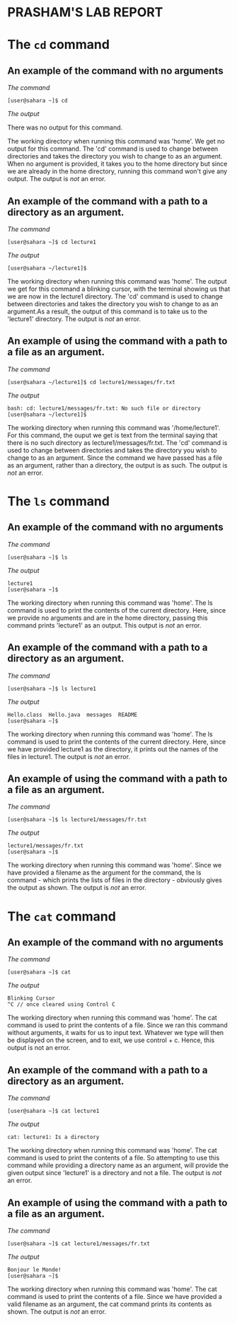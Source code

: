 # PRASHAM'S LAB REPORT 

# The `cd` command

## An example of the command with no arguments

*The command*

    [user@sahara ~]$ cd

*The output*

There was no output for this command.

The working directory when running this command was 'home'. We get no output for this command. The 'cd' command is used to change between directories and takes the directory you wish to change to as an argument. When no argument is provided, it takes you to the home directory but since we are already in the home directory, running this command won't give any output. The output is *not* an error. 

## An example of the command with a path to a directory as an argument.

*The command*

    [user@sahara ~]$ cd lecture1

*The output*

    [user@sahara ~/lecture1]$ 

The working directory when running this command was 'home'. The output we get for this command a blinking cursor, with the terminal showing us that we are now in the lecture1 directory. The 'cd' command is used to change between directories and takes the directory you wish to change to as an argument.As a result, the output of this command is to take us to the 'lecture1' directory. The output is *not* an error. 

## An example of using the command with a path to a file as an argument.

*The command*

    [user@sahara ~/lecture1]$ cd lecture1/messages/fr.txt

*The output*

    bash: cd: lecture1/messages/fr.txt: No such file or directory
    [user@sahara ~/lecture1]$ 

The working directory when running this command was '/home/lecture1'. For this command, the ouput we get is text from the terminal saying that there is no such directory as lecture1/messages/fr.txt. The 'cd' command is used to change between directories and takes the directory you wish to change to as an argument. Since the command we have passed has a file as an argument, rather than a directory, the output is as such. The output is *not* an error.

# The `ls` command

## An example of the command with no arguments

*The command*

    [user@sahara ~]$ ls

*The output*

    lecture1
    [user@sahara ~]$ 

The working directory when running this command was 'home'. The ls command is used to print the contents of the current directory. Here, since we provide no arguments and are in the home directory, passing this command prints 'lecture1' as an output. This output is *not* an error.

## An example of the command with a path to a directory as an argument.

*The command*

    [user@sahara ~]$ ls lecture1

*The output*

    Hello.class  Hello.java  messages  README
    [user@sahara ~]$ 

The working directory when running this command was 'home'. The ls command is used to print the contents of the current directory. Here, since we have provided lecture1 as the directory, it prints out the names of the files in lecture1. The output is *not* an error.

## An example of using the command with a path to a file as an argument.

*The command*

    [user@sahara ~]$ ls lecture1/messages/fr.txt

*The output*

    lecture1/messages/fr.txt
    [user@sahara ~]$ 

The working directory when running this command was 'home'. Since we have provided a filename as the argument for the command, the ls command - which prints the lists of files in the directory - obviously gives the output as shown. The output is *not* an error.


# The `cat` command

## An example of the command with no arguments

*The command*

    [user@sahara ~]$ cat

*The output*

    Blinking Cursor
    ^C // once cleared using Control C

The working directory when running this command was 'home'. The cat command is used to print the contents of a file. Since we ran this command without arguments, it waits for us to input text. Whatever we type will then be displayed on the screen, and to exit, we use control + c. Hence, this output is not an error. 

## An example of the command with a path to a directory as an argument.

*The command*

    [user@sahara ~]$ cat lecture1

*The output*

    cat: lecture1: Is a directory

The working directory when running this command was 'home'. The cat command is used to print the contents of a file. So attempting to use this command while providing a directory name as an argument, will provide the given output since 'lecture1' is a directory and not a file. The output is *not* an error.

## An example of using the command with a path to a file as an argument.

*The command*

    [user@sahara ~]$ cat lecture1/messages/fr.txt

*The output*

    Bonjour le Monde!
    [user@sahara ~]$ 

The working directory when running this command was 'home'. The cat command is used to print the contents of a file. Since we have provided a valid filename as an argument, the cat command prints its contents as shown. The output is *not* an error.



